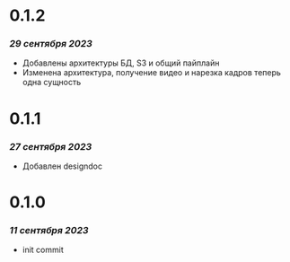 # 0.1.2
### *29 сентября 2023*
 - Добавлены архитектуры БД, S3 и общий пайплайн
 - Изменена архитектура, получение видео и нарезка кадров теперь одна сущность
# 0.1.1
### *27 сентября 2023*
 - Добавлен designdoc
# 0.1.0
### *11 сентября 2023*
 - init commit
